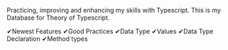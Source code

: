 Practicing, improving and enhancing my skills with Typescript.
This is my Database for Theory of Typescript.

✔Newest Features
✔Good Practices
✔Data Type
✔Values
✔Data Type Declaration
✔Method types
